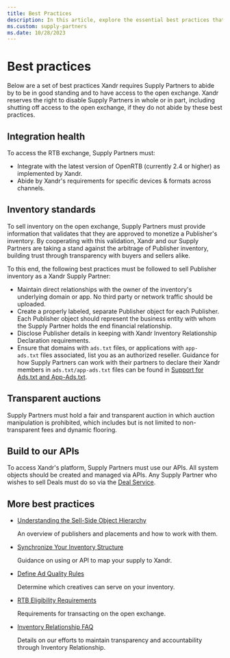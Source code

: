 ```yaml
---
title: Best Practices
description: In this article, explore the essential best practices that Supply Partners must adhere to in order to maintain good standing and gain access to the open exchange.
ms.custom: supply-partners
ms.date: 10/28/2023
---
```


# Best practices

Below are a set of best practices Xandr requires Supply Partners to abide by to be in good standing and to have access to the open exchange. Xandr reserves the right to disable Supply Partners in whole or in part, including shutting off access to the open exchange, if they do not abide by these best practices.

## Integration health

To access the RTB exchange, Supply Partners must:

- Integrate with the latest version of OpenRTB (currently 2.4 or higher) as implemented by Xandr.
- Abide by Xandr's requirements for specific devices & formats across channels.

## Inventory standards

To sell inventory on the open exchange, Supply Partners must provide information that validates that they are approved to monetize a Publisher's inventory. By cooperating with this validation, Xandr and our Supply Partners are taking a stand against the arbitrage of Publisher inventory, building trust through transparency with buyers and sellers alike.

To this end, the following best practices must be followed to sell Publisher inventory as a Xandr Supply Partner:

- Maintain direct relationships with the owner of the inventory's underlying domain or app. No third party or network traffic should be uploaded.
- Create a properly labeled, separate Publisher object for each Publisher. Each Publisher object should represent the business entity with whom the Supply Partner holds the end financial relationship.
- Disclose Publisher details in keeping with Xandr Inventory Relationship Declaration requirements.
- Ensure that domains with `ads.txt` files, or applications with `app-ads.txt` files associated, list you as an authorized reseller. Guidance for how Supply Partners can work with their partners to declare their Xandr members in `ads.txt/app-ads.txt` files can be found in [Support for Ads.txt and App-Ads.txt](../industry-reference/xandr-support-for-ads-txt-and-app-ads-txt.md).

## Transparent auctions

Supply Partners must hold a fair and transparent auction in which auction manipulation is prohibited, which includes but is not limited to non-transparent fees and dynamic flooring.

## Build to our APIs

To access Xandr's platform, Supply Partners must use our APIs. All system objects should be created and managed via APIs. Any Supply Partner who wishes to sell Deals must do so via the [Deal Service](../digital-platform-api/deal-service.md).

## More best practices

- [Understanding the Sell-Side Object Hierarchy](understanding-the-sell-side-object-hierarchy.md)
  
  An overview of publishers and placements and how to work with them.
- [Synchronize Your Inventory Structure](synchronize-your-inventory-structure.md)
  
  Guidance on using  or API to map your supply to Xandr.
- [Define Ad Quality Rules](define-ad-quality-rules.md)  
  
  Determine which creatives can serve on your inventory.
- [RTB Eligibility Requirements](rtb-eligibility-requirements.md)  
  
  Requirements for transacting on the open exchange.
- [Inventory Relationship FAQ](inventory-relationship-faq.md)  
  
  Details on our efforts to maintain transparency and accountability through Inventory Relationship.
